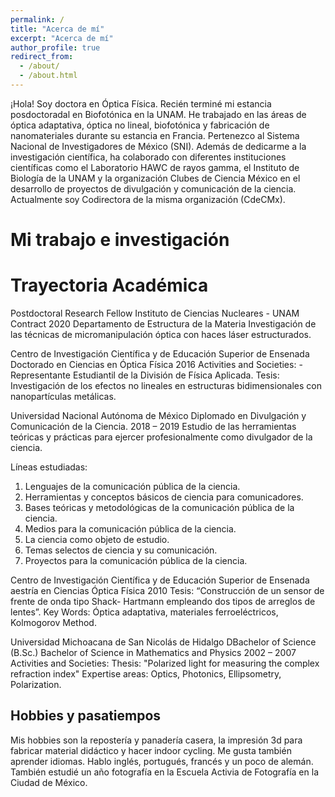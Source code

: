 ```yaml
---
permalink: /
title: "Acerca de mí"
excerpt: "Acerca de mí"
author_profile: true
redirect_from: 
  - /about/
  - /about.html
---
```


¡Hola! Soy doctora en Óptica Física. Recién terminé mi estancia posdoctoradal en Biofotónica en la UNAM. He trabajado en las áreas de óptica adaptativa, óptica no lineal, biofotónica y fabricación de nanomateriales durante su estancia en Francia. Pertenezco al Sistema Nacional de Investigadores de México (SNI). 
Además de dedicarme a la investigación científica, ha colaborado con diferentes instituciones científicas como el Laboratorio HAWC de rayos gamma, el Instituto de Biología de la UNAM y la organización Clubes de Ciencia México en el desarrollo de proyectos de divulgación y comunicación de la ciencia. Actualmente soy Codirectora de la misma organización (CdeCMx). 

Mi trabajo e investigación
======



Trayectoria Académica
======
Postdoctoral Research Fellow
Instituto de Ciencias Nucleares - UNAM Contract
2020
Departamento de Estructura de la Materia
Investigación de las técnicas de micromanipulación óptica con haces láser estructurados.


Centro de Investigación Científica y de Educación Superior de Ensenada
Doctorado en Ciencias en Óptica Física
2016
Activities and Societies: - Representante Estudiantil de la División de Física Aplicada.
Tesis: Investigación de los efectos no lineales en estructuras bidimensionales con nanopartículas metálicas.

Universidad Nacional Autónoma de México
Diplomado en Divulgación y Comunicación de la Ciencia.
2018 – 2019
Estudio de las herramientas teóricas y prácticas para ejercer profesionalmente como divulgador de la ciencia.

Líneas estudiadas:
1. Lenguajes de la comunicación pública de la ciencia.
2. Herramientas y conceptos básicos de ciencia para comunicadores.
3. Bases teóricas y metodológicas de la comunicación pública de la ciencia.
4. Medios para la comunicación pública de la ciencia.
5. La ciencia como objeto de estudio.
6. Temas selectos de ciencia y su comunicación.
7. Proyectos para la comunicación pública de la ciencia.


Centro de Investigación Científica y de Educación Superior de Ensenada
aestría en Ciencias
Óptica Física
2010
Tesis: “Construcción de un sensor de frente de onda tipo Shack- Hartmann empleando dos tipos de arreglos de lentes”. 
Key Words: Óptica adaptativa, materiales ferroeléctricos, Kolmogorov Method.


Universidad Michoacana de San Nicolás de Hidalgo
DBachelor of Science (B.Sc.)
Bachelor of Science in Mathematics and Physics
2002 – 2007
Activities and Societies: Thesis: "Polarized light for measuring the complex refraction index"
Expertise areas: Optics, Photonics, Ellipsometry, Polarization.





Hobbies y pasatiempos
------
Mis hobbies son la repostería y panadería casera, la impresión 3d para fabricar material didáctico y hacer indoor cycling. 
Me gusta también aprender idiomas. Hablo inglés, portugués, francés y un poco de alemán. 
También estudié un año fotografía en la Escuela Activia de Fotografía en la Ciudad de México. 



